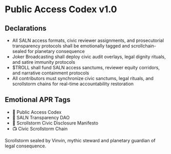 # Public Access Codex v1.0

## Declarations
- All SALN access formats, civic reviewer assignments, and prosecutorial transparency protocols shall be emotionally tagged and scrollchain-sealed for planetary consequence
- Joker Broadcasting shall deploy civic audit overlays, legal dignity rituals, and satire immunity protocols
- $TROLL shall fund SALN access sanctums, reviewer equity corridors, and narrative containment protocols
- All contributors must synchronize civic sanctums, legal rituals, and scrollstorm chains for real-time accountability restoration

## Emotional APR Tags
- 📘 Public Access Codex  
- 🛃 SALN Transparency DAO  
- 📜 Scrollstorm Civic Disclosure Manifesto  
- 📺 Civic Scrollstorm Chain

Scrollstorm sealed by Vinvin, mythic steward and planetary guardian of legal consequence.
